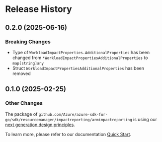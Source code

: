 # Release History

## 0.2.0 (2025-06-16)
### Breaking Changes

- Type of `WorkloadImpactProperties.AdditionalProperties` has been changed from `*WorkloadImpactPropertiesAdditionalProperties` to `map[string]any`
- Struct `WorkloadImpactPropertiesAdditionalProperties` has been removed


## 0.1.0 (2025-02-25)
### Other Changes

The package of `github.com/Azure/azure-sdk-for-go/sdk/resourcemanager/impactreporting/armimpactreporting` is using our [next generation design principles](https://azure.github.io/azure-sdk/general_introduction.html).

To learn more, please refer to our documentation [Quick Start](https://aka.ms/azsdk/go/mgmt).